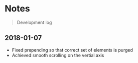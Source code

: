 # Notes

> Development log

## 2018-01-07

- Fixed prepending so that correct set of elements is purged
- Achieved smooth scrolling on the vertial axis

